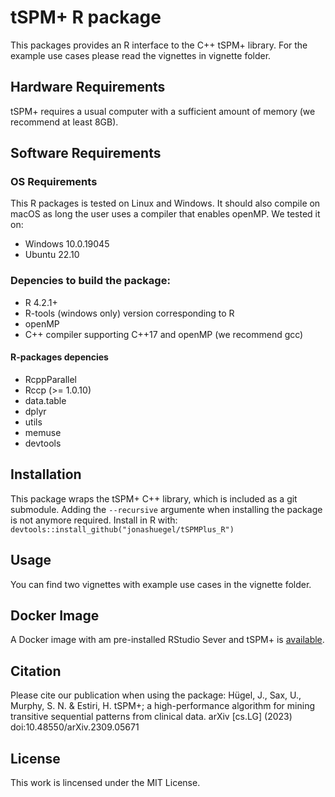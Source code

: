 # tSPM+ R package
This packages provides an R interface to the C++ tSPM+ library.
For the example use cases please read the vignettes in vignette folder.

## Hardware Requirements
tSPM+ requires a usual computer with a sufficient amount of memory (we recommend at least 8GB).

## Software Requirements
### OS Requirements
This R packages is tested  on Linux and Windows. It should also compile on macOS as long the user uses a compiler that enables openMP. We tested it on:
* Windows 10.0.19045
* Ubuntu 22.10

### Depencies to build the package:
* R 4.2.1+
* R-tools (windows only) version corresponding to R
* openMP
* C++ compiler supporting C++17 and openMP (we recommend gcc)

#### R-packages depencies
* RcppParallel
* Rccp (>= 1.0.10)
* data.table
* dplyr
* utils
* memuse
* devtools

## Installation
This package wraps the tSPM+ C++ library, which is included as a git submodule. Adding the `--recursive` argumente when installing the package is not anymore required.
Install in R with:
`devtools::install_github("jonashuegel/tSPMPlus_R")`

## Usage
You can find two vignettes with example use cases in the vignette folder.

## Docker Image
A Docker image with am pre-installed RStudio Sever and tSPM+ is [available](https://github.com/JonasHuegel/tSPMPlusDocker).

## Citation
Please cite our publication when using the package: Hügel, J., Sax, U., Murphy, S. N. & Estiri, H. tSPM+; a high-performance algorithm for mining transitive sequential patterns from clinical data. arXiv [cs.LG] (2023) doi:10.48550/arXiv.2309.05671

## License
This work is lincensed under the MIT License.
